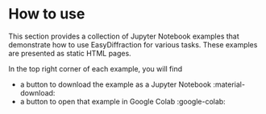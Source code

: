 # How to use

This section provides a collection of Jupyter Notebook examples that demonstrate how to use EasyDiffraction for various tasks. These examples are presented as static HTML pages.

In the top right corner of each example, you will find 

* a button to download the example as a Jupyter Notebook :material-download:
* a button to open that example in Google Colab :google-colab:
